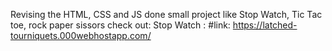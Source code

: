 Revising the HTML, CSS and JS done small project like Stop Watch, Tic Tac toe, rock paper sissors
check out: Stop Watch : #link: https://latched-tourniquets.000webhostapp.com/
